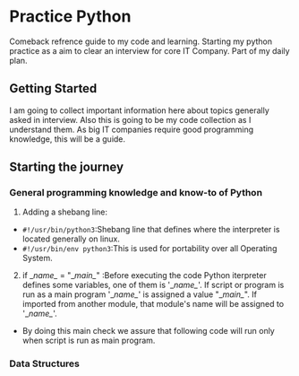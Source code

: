 # Practice Python

Comeback refrence guide to my code and learning. Starting my python practice as a aim to clear an interview for core IT Company. Part of my daily plan.

## Getting Started

I am going to collect important information here about topics generally asked in interview. Also this is going to be my code collection as I understand them.
As big IT companies require good programming knowledge, this will be a guide.

## Starting the journey

### General programming knowledge and know-to of Python 

1. Adding a shebang line:
- `#!/usr/bin/python3`:Shebang line that defines where the interpreter is located generally on linux.
- `#!/usr/bin/env python3`:This is used for portability over all Operating System.

2. if \__name\__ = "\__main\__" :Before executing the code Python iterpreter defines some variables, one of them is '\__name\__'. If script or program is run as a main program '\__name\__' is assigned a value "\__main\__". If imported from another module, that module's name will be assigned to '\__name\__'.

- By doing this main check we assure that following code will run only when script is run as main program.


### Data Structures
